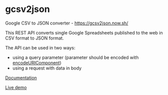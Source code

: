 # gcsv2json

Google CSV to JSON converter - https://gcsv2json.now.sh/

This REST API converts single Google Spreadsheets published to the web in CSV format to JSON format.

The API can be used in two ways:

* using a query parameter (parameter should be encoded with [encodeURIComponent](https://developer.mozilla.org/en-US/docs/Web/JavaScript/Reference/Global_Objects/encodeURIComponent))
* using a request with data in body

[Documentation](https://github.com/keenthinker/gcsv2json/wiki)

[Live demo](https://gcsv2json.now.sh/livedemo.html)